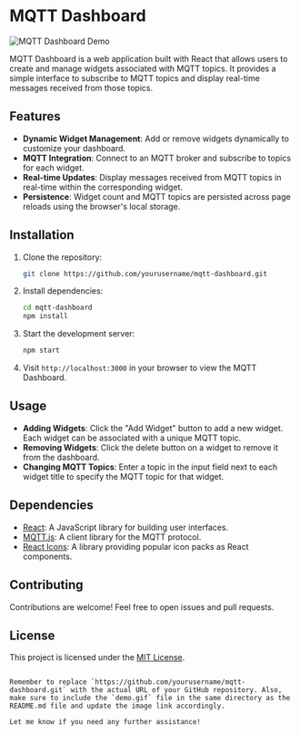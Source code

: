 

# MQTT Dashboard

![MQTT Dashboard Demo](demo.gif)

MQTT Dashboard is a web application built with React that allows users to create and manage widgets associated with MQTT topics. It provides a simple interface to subscribe to MQTT topics and display real-time messages received from those topics.

## Features

- **Dynamic Widget Management**: Add or remove widgets dynamically to customize your dashboard.
- **MQTT Integration**: Connect to an MQTT broker and subscribe to topics for each widget.
- **Real-time Updates**: Display messages received from MQTT topics in real-time within the corresponding widget.
- **Persistence**: Widget count and MQTT topics are persisted across page reloads using the browser's local storage.

## Installation

1. Clone the repository:
   ```bash
   git clone https://github.com/yourusername/mqtt-dashboard.git
   ```

2. Install dependencies:
   ```bash
   cd mqtt-dashboard
   npm install
   ```

3. Start the development server:
   ```bash
   npm start
   ```

4. Visit `http://localhost:3000` in your browser to view the MQTT Dashboard.

## Usage

- **Adding Widgets**: Click the "Add Widget" button to add a new widget. Each widget can be associated with a unique MQTT topic.
- **Removing Widgets**: Click the delete button on a widget to remove it from the dashboard.
- **Changing MQTT Topics**: Enter a topic in the input field next to each widget title to specify the MQTT topic for that widget.

## Dependencies

- [React](https://reactjs.org/): A JavaScript library for building user interfaces.
- [MQTT.js](https://github.com/mqttjs/MQTT.js): A client library for the MQTT protocol.
- [React Icons](https://react-icons.github.io/react-icons/): A library providing popular icon packs as React components.

## Contributing

Contributions are welcome! Feel free to open issues and pull requests.

## License

This project is licensed under the [MIT License](LICENSE).
```

Remember to replace `https://github.com/yourusername/mqtt-dashboard.git` with the actual URL of your GitHub repository. Also, make sure to include the `demo.gif` file in the same directory as the README.md file and update the image link accordingly.

Let me know if you need any further assistance!
